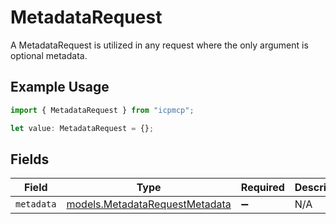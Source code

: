# MetadataRequest

A MetadataRequest is utilized in any request where the only argument is optional metadata.

## Example Usage

```typescript
import { MetadataRequest } from "icpmcp";

let value: MetadataRequest = {};
```

## Fields

| Field                                                                  | Type                                                                   | Required                                                               | Description                                                            |
| ---------------------------------------------------------------------- | ---------------------------------------------------------------------- | ---------------------------------------------------------------------- | ---------------------------------------------------------------------- |
| `metadata`                                                             | [models.MetadataRequestMetadata](../models/metadatarequestmetadata.md) | :heavy_minus_sign:                                                     | N/A                                                                    |